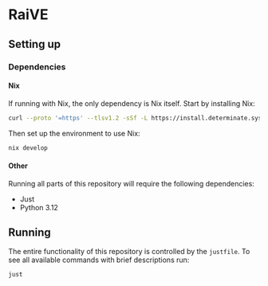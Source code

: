 # RaiVE

## Setting up
### Dependencies
#### Nix
If running with Nix, the only dependency is Nix itself. Start by installing Nix:
```sh
curl --proto '=https' --tlsv1.2 -sSf -L https://install.determinate.systems/nix | sh -s -- install
```
Then set up the environment to use Nix:
```sh
nix develop
```

#### Other
Running all parts of this repository will require the following dependencies:
- Just
- Python 3.12

## Running
The entire functionality of this repository is controlled by the `justfile`.
To see all available commands with brief descriptions run:
```sh
just
```
